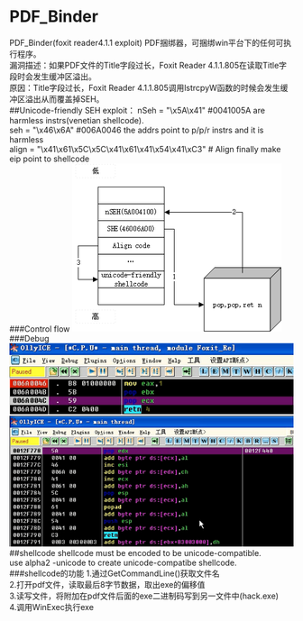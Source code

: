 PDF_Binder
==========

PDF_Binder(foxit reader4.1.1 exploit)
PDF捆绑器，可捆绑win平台下的任何可执行程序。</br>
漏洞描述：如果PDF文件的Title字段过长，Foxit Reader 4.1.1.805在读取Title字段时会发生缓冲区溢出。</br>
原因：Title字段过长，Foxit Reader 4.1.1.805调用lstrcpyW函数的时候会发生缓冲区溢出从而覆盖掉SEH。</br>
##Unicode-friendly SEH exploit：
nSeh  = "\x5A\x41" #0041005A are harmless instrs(venetian shellcode). </br>
seh   = "\x46\x6A" #006A0046 the addrs point to p/p/r instrs and it is harmless </br>
align = "\x41\x61\x5C\x5C\x41\x61\x41\x54\x41\xC3" # Align  finally make eip point to shellcode </br>
###Control flow
![control flow](https://github.com/cnStevenYu/PDF_Binder/blob/master/Binder/Resources/pdf%20exploit.png?raw=true)
###Debug 
![seh](https://github.com/cnStevenYu/PDF_Binder/blob/master/Binder/Resources/seh.png?raw=true)
![nSeh](https://github.com/cnStevenYu/PDF_Binder/blob/master/Binder/Resources/nSeh.png?raw=true)
##shellcode
shellcode must be encoded to be unicode-compatible. </br>
use alpha2 -unicode to create unicode-compatibe shellcode.</br>
###shellcode的功能
1.通过GetCommandLine()获取文件名 </br>
2.打开pdf文件，读取最后8字节数据，取出exe的偏移值 </br>
3.读写文件，将附加在pdf文件后面的exe二进制码写到另一文件中(hack.exe) </br>
4.调用WinExec执行exe </br>



